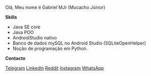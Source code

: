 Olá, Meu nome é Gabriel MJr (Mucacho Júnior)


**Skills**
- Java SE core 
- Java POO
- AndroidStudio nativo
- Banco de dados mySQL no Android Studio (SQLiteOpenHelper)
- Noção de programação em Python.


**Contacto**

[Telegram](https://t.me/GabrielMjr)
[LinkedIn](https://www.linkedin.com/in/gabriel-mucacho-797628239)
[Reddit](https://www.reddit.com/u/GsbrielMJr?utm_medium=android_app&utm_source=share)
[Instagram](https://www.instagram.com/gabrielmjr2204/)
[WhatsApp](https://wa.me/258844269896)
